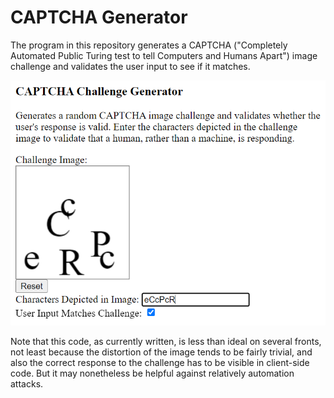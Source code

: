 CAPTCHA Generator
=================

The program in this repository generates a CAPTCHA
("Completely Automated Public Turing test to tell Computers and Humans Apart")
image challenge and validates the user input to see if it matches.

<img src="Screenshot.png" />

Note that this code, as currently written, is less than ideal
on several fronts, not least because the distortion of the image 
tends to be fairly trivial, and also the correct response
to the challenge has to be visible in client-side code.
But it may nonetheless be helpful against relatively automation attacks.